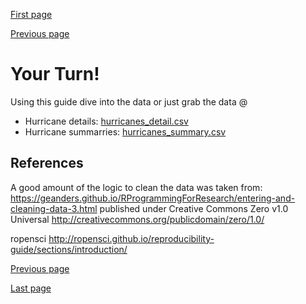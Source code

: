 [First page](1st.md)

[Previous page](7th.md)

# Your Turn!

Using this guide dive into the data or just grab the data @
- Hurricane details: [hurricanes_detail.csv](data/hurricanes_detail.csv)
- Hurricane summarries: [hurricanes_summary.csv](data/hurricanes_summary.csv)


## References
A good amount of the logic to clean the data was taken from: https://geanders.github.io/RProgrammingForResearch/entering-and-cleaning-data-3.html published under Creative Commons Zero v1.0 Universal <http://creativecommons.org/publicdomain/zero/1.0/>

ropensci  http://ropensci.github.io/reproducibility-guide/sections/introduction/

[Previous page](7th.md)

[Last page](last.md)
